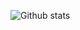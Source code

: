 ![Github stats](https://github-readme-stats.vercel.app/api?username=Rennbon&theme=highcontrast&show_icons=true&count_private=true)
